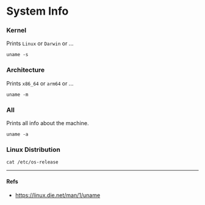 # System Info

### Kernel

Prints `Linux` or `Darwin` or ...

```shell
uname -s
```

### Architecture

Prints `x86_64` or `arm64` or ...

```shell
uname -m
```

### All

Prints all info about the machine.

```shell
uname -a
```

### Linux Distribution

```shell
cat /etc/os-release
```

---

#### Refs

- https://linux.die.net/man/1/uname
